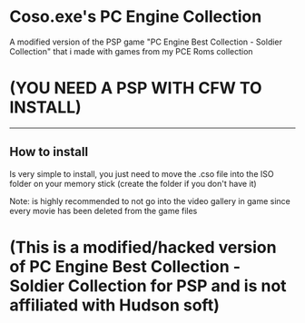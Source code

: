 # Coso.exe's PC Engine Collection
A modified version of the PSP game "PC Engine Best Collection - Soldier Collection" that i made with games from my PCE Roms collection

# (YOU NEED A PSP WITH CFW TO INSTALL)
---------------------------------------

How to install
---------------

Is very simple to install, you just need to move the .cso file into the ISO folder on your memory stick (create the folder if you don't have it)

Note: is highly recommended to not go into the video gallery in game since every movie has been deleted from the game files

# (This is a modified/hacked version of PC Engine Best Collection - Soldier Collection for PSP and is not affiliated with Hudson soft)
